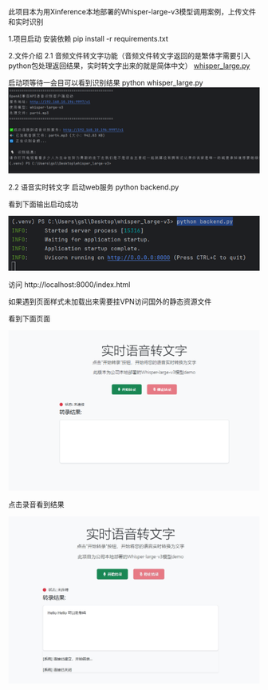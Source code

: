 此项目本为用Xinference本地部署的Whisper-large-v3模型调用案例，上传文件和实时识别

1.项目启动
安装依赖
pip install -r requirements.txt

2.文件介绍
2.1 音频文件转文字功能（音频文件转文字返回的是繁体字需要引入python包处理返回结果，实时转文字出来的就是简体中文）
[whisper_large.py](whisper_large.py) 

启动项等待一会目可以看到识别结果
python whisper_large.py
![img.png](img/img.png)

2.2 语音实时转文字
启动web服务
python backend.py

看到下面输出启动成功

![img_1.png](img/img_1.png)

访问
http://localhost:8000/index.html

如果遇到页面样式未加载出来需要挂VPN访问国外的静态资源文件

看到下面页面

![img_2.png](img/img_2.png)

点击录音看到结果

![结果](img/img_3.png)



